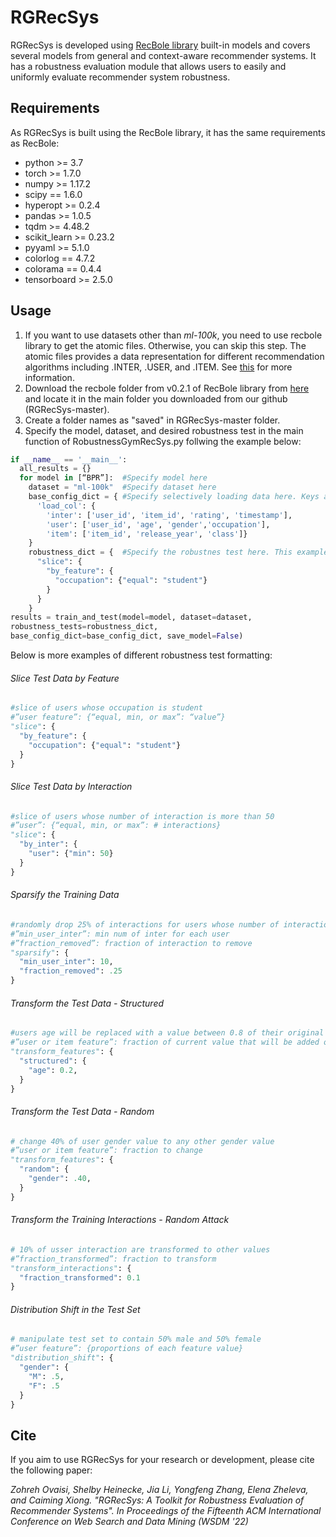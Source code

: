 # RGRecSys
RGRecSys is developed using [RecBole library](https://github.com/RUCAIBox/RecBole) built-in models and covers several models from general and context-aware recommender systems. It has a robustness evaluation module that allows users to easily and uniformly evaluate recommender system robustness. 
## Requirements
As RGRecSys is built using the RecBole library, it has the same requirements as RecBole:

- python >= 3.7 
- torch >= 1.7.0
- numpy >= 1.17.2
- scipy == 1.6.0
- hyperopt >= 0.2.4
- pandas >= 1.0.5
- tqdm >= 4.48.2
- scikit_learn >= 0.23.2
- pyyaml >= 5.1.0
- colorlog == 4.7.2
- colorama == 0.4.4
- tensorboard >= 2.5.0

## Usage

1. If you want to use datasets other than *ml-100k*, you need to use recbole library to get the atomic files. Otherwise, you can skip this step. The atomic files provides a data representation for different recommendation algorithms including .INTER, .USER, and .ITEM. See [this](https://dl.acm.org/doi/abs/10.1145/3459637.3482016) for more information.
2. Download the recbole folder from v0.2.1 of RecBole library from [here](https://github.com/RUCAIBox/RecBole/archive/refs/tags/v0.2.1.zip) and locate it in the main folder you downloaded from our github (RGRecSys-master).
3. Create a folder names as "saved" in RGRecSys-master folder.
4. Specify the model, dataset, and desired robustness test in the main function of RobustnessGymRecSys.py follwing the example below:

```python
if __name__ == '__main__':
  all_results = {}
  for model in [“BPR”]:  #Specify model here
    dataset = "ml-100k"  #Specify dataset here
    base_config_dict = { #Specify selectively loading data here. Keys are the suffix of loaded atomic files, values are the field name list to be loaded
      'load_col': {
        'inter': ['user_id', 'item_id', 'rating', 'timestamp'], 
        'user': ['user_id', 'age', 'gender','occupation'],
        'item': ['item_id', 'release_year', 'class']}
    }
    robustness_dict = {  #Specify the robustnes test here. This example shows slicing based on user feature
      "slice": {
        "by_feature": {
          "occupation": {"equal": "student"}
        }
      }
    }
results = train_and_test(model=model, dataset=dataset,
robustness_tests=robustness_dict,
base_config_dict=base_config_dict, save_model=False)
```

Below is more examples of different robustness test formatting:

###### Slice Test Data by Feature

```python
#slice of users whose occupation is student
#”user feature”: {“equal, min, or max”: “value”}
"slice": {
  "by_feature": {
    "occupation": {"equal": "student"}
  }
}
```
###### Slice Test Data by Interaction

```python
#slice of users whose number of interaction is more than 50
#”user”: {“equal, min, or max”: # interactions}
"slice": {
  "by_inter": {
    "user": {"min": 50}
  }
}
```

###### Sparsify the Training Data

```python
#randomly drop 25% of interactions for users whose number of interaction is more than 10
#”min_user_inter”: min num of inter for each user
#”fraction_removed”: fraction of interaction to remove
"sparsify": {
  "min_user_inter": 10,
  "fraction_removed": .25
}
```

###### Transform the Test Data - Structured

```python
#users age will be replaced with a value between 0.8 of their original age to 1.2 of their original age (user with agw 10 will have an age value randomly selected from 8-12)
#”user or item feature”: fraction of current value that will be added or subtracted from the original value
"transform_features": {
  "structured": {
    "age": 0.2,
  }
}
```


###### Transform the Test Data - Random

```python
# change 40% of user gender value to any other gender value
#”user or item feature”: fraction to change
"transform_features": {
  "random": {
    "gender": .40,
  }
}
```

###### Transform the Training Interactions - Random Attack

```python
# 10% of usser interaction are transformed to other values
#”fraction_transformed”: fraction to transform
"transform_interactions": {
  "fraction_transformed": 0.1
}
```

###### Distribution Shift in the Test Set

```python
# manipulate test set to contain 50% male and 50% female
#”user feature”: {proportions of each feature value}
"distribution_shift": {
  "gender": {
    "M": .5,
    "F": .5
  }
}
```



## Cite

If you aim to use RGRecSys for your research or development, please cite the following paper:


*Zohreh Ovaisi, Shelby Heinecke, Jia Li, Yongfeng Zhang, Elena Zheleva, and Caiming Xiong. "RGRecSys: A Toolkit for Robustness Evaluation of Recommender Systems". In Proceedings of the Fifteenth ACM International Conference on Web Search and Data Mining (WSDM '22)*
